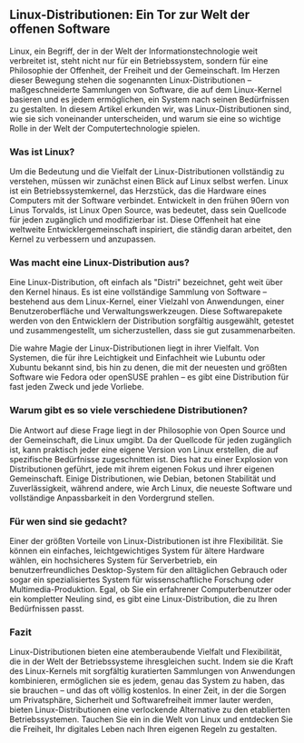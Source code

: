 ## Linux-Distributionen: Ein Tor zur Welt der offenen Software

Linux, ein Begriff, der in der Welt der Informationstechnologie weit verbreitet ist, steht nicht nur für ein Betriebssystem, sondern für eine Philosophie der Offenheit, der Freiheit und der Gemeinschaft. Im Herzen dieser Bewegung stehen die sogenannten Linux-Distributionen – maßgeschneiderte Sammlungen von Software, die auf dem Linux-Kernel basieren und es jedem ermöglichen, ein System nach seinen Bedürfnissen zu gestalten. In diesem Artikel erkunden wir, was Linux-Distributionen sind, wie sie sich voneinander unterscheiden, und warum sie eine so wichtige Rolle in der Welt der Computertechnologie spielen.

### Was ist Linux?

Um die Bedeutung und die Vielfalt der Linux-Distributionen vollständig zu verstehen, müssen wir zunächst einen Blick auf Linux selbst werfen. Linux ist ein Betriebssystemkernel, das Herzstück, das die Hardware eines Computers mit der Software verbindet. Entwickelt in den frühen 90ern von Linus Torvalds, ist Linux Open Source, was bedeutet, dass sein Quellcode für jeden zugänglich und modifizierbar ist. Diese Offenheit hat eine weltweite Entwicklergemeinschaft inspiriert, die ständig daran arbeitet, den Kernel zu verbessern und anzupassen.

### Was macht eine Linux-Distribution aus?

Eine Linux-Distribution, oft einfach als "Distri" bezeichnet, geht weit über den Kernel hinaus. Es ist eine vollständige Sammlung von Software – bestehend aus dem Linux-Kernel, einer Vielzahl von Anwendungen, einer Benutzeroberfläche und Verwaltungswerkzeugen. Diese Softwarepakete werden von den Entwicklern der Distribution sorgfältig ausgewählt, getestet und zusammengestellt, um sicherzustellen, dass sie gut zusammenarbeiten.

Die wahre Magie der Linux-Distributionen liegt in ihrer Vielfalt. Von Systemen, die für ihre Leichtigkeit und Einfachheit wie Lubuntu oder Xubuntu bekannt sind, bis hin zu denen, die mit der neuesten und größten Software wie Fedora oder openSUSE prahlen – es gibt eine Distribution für fast jeden Zweck und jede Vorliebe.

### Warum gibt es so viele verschiedene Distributionen?

Die Antwort auf diese Frage liegt in der Philosophie von Open Source und der Gemeinschaft, die Linux umgibt. Da der Quellcode für jeden zugänglich ist, kann praktisch jeder eine eigene Version von Linux erstellen, die auf spezifische Bedürfnisse zugeschnitten ist. Dies hat zu einer Explosion von Distributionen geführt, jede mit ihrem eigenen Fokus und ihrer eigenen Gemeinschaft. Einige Distributionen, wie Debian, betonen Stabilität und Zuverlässigkeit, während andere, wie Arch Linux, die neueste Software und vollständige Anpassbarkeit in den Vordergrund stellen.

### Für wen sind sie gedacht?

Einer der größten Vorteile von Linux-Distributionen ist ihre Flexibilität. Sie können ein einfaches, leichtgewichtiges System für ältere Hardware wählen, ein hochsicheres System für Serverbetrieb, ein benutzerfreundliches Desktop-System für den alltäglichen Gebrauch oder sogar ein spezialisiertes System für wissenschaftliche Forschung oder Multimedia-Produktion. Egal, ob Sie ein erfahrener Computerbenutzer oder ein kompletter Neuling sind, es gibt eine Linux-Distribution, die zu Ihren Bedürfnissen passt.

### Fazit

Linux-Distributionen bieten eine atemberaubende Vielfalt und Flexibilität, die in der Welt der Betriebssysteme ihresgleichen sucht. Indem sie die Kraft des Linux-Kernels mit sorgfältig kuratierten Sammlungen von Anwendungen kombinieren, ermöglichen sie es jedem, genau das System zu haben, das sie brauchen – und das oft völlig kostenlos. In einer Zeit, in der die Sorgen um Privatsphäre, Sicherheit und Softwarefreiheit immer lauter werden, bieten Linux-Distributionen eine verlockende Alternative zu den etablierten Betriebssystemen. Tauchen Sie ein in die Welt von Linux und entdecken Sie die Freiheit, Ihr digitales Leben nach Ihren eigenen Regeln zu gestalten.
